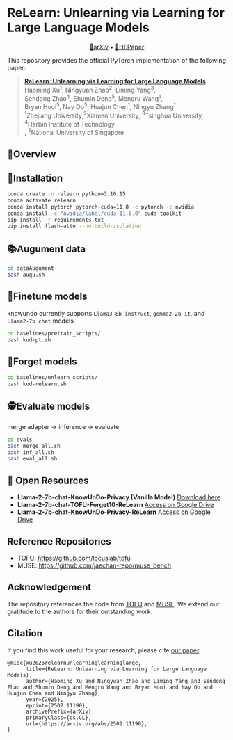 # ReLearn: Unlearning via Learning  for Large Language Models

<p align="center">
  <a href="https://arxiv.org/abs/2502.11190">📄arXiv</a> •
  <a href="https://huggingface.co/papers/2502.11190">🤗HFPaper</a>
</p>

This repository provides the official PyTorch implementation of the following paper: 
> [**ReLearn: Unlearning via Learning  for Large Language Models**]() <br>
> Haoming Xu<sup>1</sup>,  Ningyuan Zhao<sup>2</sup>,  Liming Yang<sup>3</sup>,  
> Sendong Zhao<sup>4</sup>,  Shumin Deng<sup>5</sup>,  Mengru Wang<sup>1</sup>,  
> Bryan Hooi<sup>5</sup>,  Nay Oo<sup>5</sup>,  Huajun Chen<sup>1</sup>,  Ningyu Zhang<sup>1</sup> <br> 
> <sup>1</sup>Zhejiang University,<sup>2</sup>Xiamen University, <sup>3</sup>Tsinghua University, <sup>4</sup>Harbin Institute of Technology <br>, <sup>5</sup>National University of Singapore

## 🌟Overview

## 🔧Installation

```bash
conda create -n relearn python=3.10.15
conda activate relearn
conda install pytorch pytorch-cuda=11.8 -c pytorch -c nvidia
conda install -c "nvidia/label/cuda-11.8.0" cuda-toolkit
pip install -r requirements.txt
pip install flash-attn --no-build-isolation
```

## 📚Augument data
```bash
cd dataAugument
bash augu.sh
```

## 🚀Finetune models
knowundo currently supports `Llama3-8b instruct`, `gemma2-2b-it`, and `Llama2-7b chat` models.
```bash
cd baselines/pretrain_scripts/
bash kud-pt.sh
```

## 🤷Forget models
```bash
cd baselines/unlearn_scripts/
bash kud-relearn.sh
```

## 🕵️Evaluate models
merge adapter -> inference -> evaluate
```bash
cd evals
bash merge_all.sh
bash inf_all.sh
bash eval_all.sh
```

## 📂 Open Resources

- **Llama-2-7b-chat-KnowUnDo-Privacy (Vanilla Model)**
   [Download here](https://www.modelscope.cn/models/haomingx/Llama-2-7b-chat-KnowUnDo-Privacy/files)
- **Llama-2-7b-chat-TOFU-Forget10-ReLearn**
   [Access on Google Drive](https://drive.google.com/drive/folders/1wsPKpF2IZ4RC52_PI7ILhYsegtqZG25Y?usp=drive_link)
- **Llama-2-7b-chat-KnowUnDo-Privacy-ReLearn**
   [Access on Google Drive](https://drive.google.com/drive/folders/1delWVv3VnoU7XcofOW-xUs4SiiXYJIcR?usp=drive_link)

## Reference Repositories

- TOFU: https://github.com/locuslab/tofu
- MUSE: https://github.com/jaechan-repo/muse_bench

## Acknowledgement
The repository references the code from [TOFU](https://github.com/locuslab/tofu) and [MUSE](https://github.com/jaechan-repo/muse_bench). We extend our gratitude to the authors for their outstanding work.


## Citation
If you find this work useful for your research, please cite [our paper](https://arxiv.org/abs/2502.11190):
```
@misc{xu2025relearnunlearninglearninglarge,
      title={ReLearn: Unlearning via Learning for Large Language Models}, 
      author={Haoming Xu and Ningyuan Zhao and Liming Yang and Sendong Zhao and Shumin Deng and Mengru Wang and Bryan Hooi and Nay Oo and Huajun Chen and Ningyu Zhang},
      year={2025},
      eprint={2502.11190},
      archivePrefix={arXiv},
      primaryClass={cs.CL},
      url={https://arxiv.org/abs/2502.11190}, 
}

```